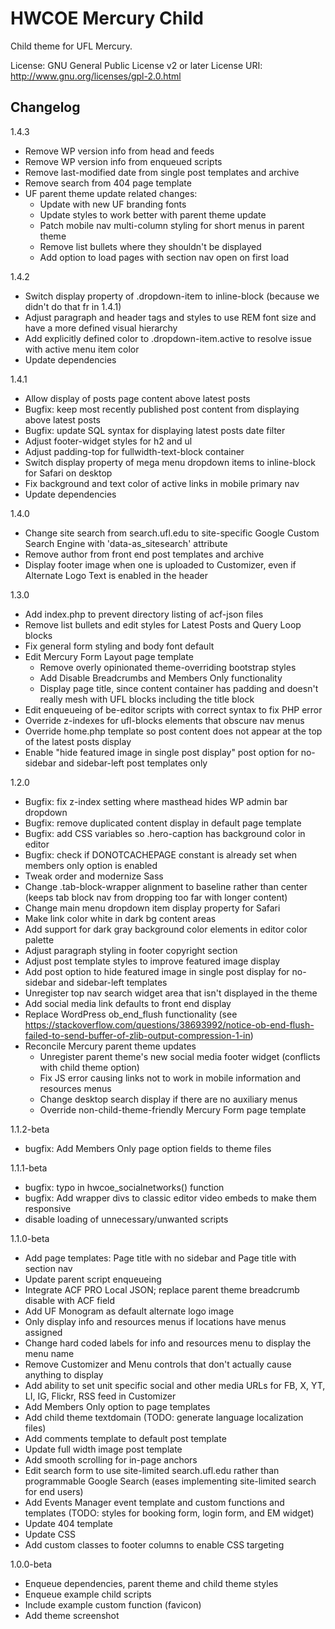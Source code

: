 # HWCOE Mercury Child

Child theme for UFL Mercury.

License: GNU General Public License v2 or later
License URI: http://www.gnu.org/licenses/gpl-2.0.html

## Changelog

1.4.3
- Remove WP version info from head and feeds
- Remove WP version info from enqueued scripts
- Remove last-modified date from single post templates and archive
- Remove search from 404 page template
- UF parent theme update related changes:
	- Update with new UF branding fonts
	- Update styles to work better with parent theme update
	- Patch mobile nav multi-column styling for short menus in parent theme
	- Remove list bullets where they shouldn't be displayed
	- Add option to load pages with section nav open on first load

1.4.2
- Switch display property of .dropdown-item to inline-block (because we didn't do that fr in 1.4.1)
- Adjust paragraph and header tags and styles to use REM font size and have a more defined visual hierarchy
- Add explicitly defined color to .dropdown-item.active to resolve issue with active menu item color
- Update dependencies

1.4.1
- Allow display of posts page content above latest posts
- Bugfix: keep most recently published post content from displaying above latest posts
- Bugfix: update SQL syntax for displaying latest posts date filter
- Adjust footer-widget styles for h2 and ul
- Adjust padding-top for fullwidth-text-block container
- Switch display property of mega menu dropdown items to inline-block for Safari on desktop
- Fix background and text color of active links in mobile primary nav
- Update dependencies

1.4.0
- Change site search from search.ufl.edu to site-specific Google Custom Search Engine with 'data-as_sitesearch' attribute
- Remove author from front end post templates and archive
- Display footer image when one is uploaded to Customizer, even if Alternate Logo Text is enabled in the header

1.3.0
- Add index.php to prevent directory listing of acf-json files
- Remove list bullets and edit styles for Latest Posts and Query Loop blocks 
- Fix general form styling and body font default
- Edit Mercury Form Layout page template
	- Remove overly opinionated theme-overriding bootstrap styles
	- Add Disable Breadcrumbs and Members Only functionality
	- Display page title, since content container has padding and doesn't really mesh with UFL blocks including the title block
- Edit enqueueing of be-editor scripts with correct syntax to fix PHP error
- Override z-indexes for ufl-blocks elements that obscure nav menus
- Override home.php template so post content does not appear at the top of the latest posts display
- Enable "hide featured image in single post display" post option for no-sidebar and sidebar-left post templates only

1.2.0
- Bugfix: fix z-index setting where masthead hides WP admin bar dropdown
- Bugfix: remove duplicated content display in default page template
- Bugfix: add CSS variables so .hero-caption has background color in editor
- Bugfix: check if DONOTCACHEPAGE constant is already set when members only option is enabled
- Tweak order and modernize Sass
- Change .tab-block-wrapper alignment to baseline rather than center (keeps tab block nav from dropping too far with longer content)
- Change main menu dropdown item display property for Safari
- Make link color white in dark bg content areas
- Add support for dark gray background color elements in editor color palette
- Adjust paragraph styling in footer copyright section
- Adjust post template styles to improve featured image display
- Add post option to hide featured image in single post display for no-sidebar and sidebar-left templates
- Unregister top nav search widget area that isn't displayed in the theme 
- Add social media link defaults to front end display 
- Replace WordPress ob_end_flush functionality (see https://stackoverflow.com/questions/38693992/notice-ob-end-flush-failed-to-send-buffer-of-zlib-output-compression-1-in)
- Reconcile Mercury parent theme updates
	- Unregister parent theme's new social media footer widget (conflicts with child theme option)
	- Fix JS error causing links not to work in mobile information and resources menus
	- Change desktop search display if there are no auxiliary menus
	- Override non-child-theme-friendly Mercury Form page template 

1.1.2-beta
- bugfix: Add Members Only page option fields to theme files

1.1.1-beta
- bugfix: typo in hwcoe_socialnetworks() function 
- bugfix: Add wrapper divs to classic editor video embeds to make them responsive
- disable loading of unnecessary/unwanted scripts

1.1.0-beta
- Add page templates: Page title with no sidebar and Page title with section nav
- Update parent script enqueueing
- Integrate ACF PRO Local JSON; replace parent theme breadcrumb disable with ACF field
- Add UF Monogram as default alternate logo image
- Only display info and resources menus if locations have menus assigned
- Change hard coded labels for info and resources menu to display the menu name
- Remove Customizer and Menu controls that don't actually cause anything to display
- Add ability to set unit specific social and other media URLs for FB, X, YT, LI, IG, Flickr, RSS feed in Customizer
- Add Members Only option to page templates
- Add child theme textdomain (TODO: generate language localization files)
- Add comments template to default post template
- Update full width image post template
- Add smooth scrolling for in-page anchors
- Edit search form to use site-limited search.ufl.edu rather than programmable Google Search (eases implementing site-limited search for end users)
- Add Events Manager event template and custom functions and templates (TODO: styles for booking form, login form, and EM widget)
- Update 404 template
- Update CSS
- Add custom classes to footer columns to enable CSS targeting

1.0.0-beta
- Enqueue dependencies, parent theme and child theme styles
- Enqueue example child scripts
- Include example custom function (favicon)
- Add theme screenshot